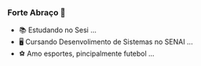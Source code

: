 ### Forte Abraço 👋

<!--
**Soares05/Soares05** is a ✨ _special_ ✨ repository because its `README.md` (this file) appears on your GitHub profile.

Here are some ideas to get you started:

- 📚 Estudando no Sesi ...
- 🖥 Cursando Desenvolimento de Sistemas no SENAI  ...
- ⚽ Amo esportes, pincipalmente futebol ...
- 🤔  ...
- 💬 Ask me about ...
- 📫 How to reach me: ...
- 😄 Pronouns: ...
- ⚡ Fun fact: ...
-->
- 📚 Estudando no Sesi ...
- 🖥 Cursando Desenvolimento de Sistemas no SENAI  ...
- ⚽ Amo esportes, pincipalmente futebol ...
